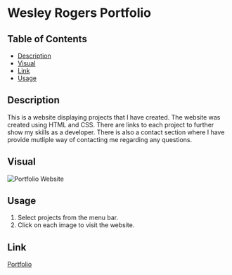 # Wesley Rogers Portfolio

## Table of Contents
- [Description](#Description)
- [Visual](#Visual)
- [Link](#Link)
- [Usage](#Usage)



## Description
 
 This is a website displaying projects that I have created. The website was created using HTML and CSS. There are links to each project to further show my skills as a developer. There is also a contact section where I have provide mutliple way of contacting me regarding any questions. 
 
## Visual

![Portfolio Website]()


## Usage 

1. Select projects from the menu bar.
2. Click on each image to visit the website. 

## Link

[Portfolio](https://wparker05.github.io/wesley-rogers-portfolio/)


